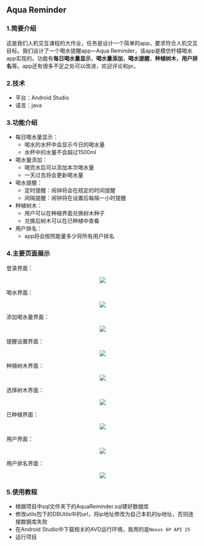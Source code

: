 ## Aqua Reminder

### 1.简要介绍

这是我们人机交互课程的大作业，任务是设计一个简单的app，要求符合人机交互目标。我们设计了一个喝水提醒app—Aqua Reminder，该app是模仿柠檬喝水app实现的。功能有**每日喝水量显示**，**喝水量添加**，**喝水提醒**，**种植树木**，**用户排名**等。app还有很多不足之处可以改进，欢迎评论和pr。



### 2.技术

- 平台：Android Studio
- 语言：java



### 3.功能介绍

- 每日喝水量显示：
    - 喝水的水杯中会显示今日的喝水量
    - 水杯中的水量不会超过1500ml
- 喝水量添加：
    - 喝完水后可以添加本次喝水量
    - 一天过去将会更新喝水量
- 喝水提醒：
    - 定时提醒：闹钟将会在规定的时间提醒
    - 间隔提醒：闹钟将在设置后每隔一小时提醒
- 种植树木：
    - 用户可以在种植界面兑换树木种子
    - 兑换后树木可以在已种植中查看
- 用户排名：
    - app将会按照能量多少将所有用户排名



### 4.主要页面展示

登录界面：

<div align=center><img src="https://gitee.com/mountisome/images/raw/master/img/Screenshot_1641995160.png"></div>

喝水界面：

<div align=center><img src="https://gitee.com/mountisome/images/raw/master/img/Screenshot_1641995173.png"></div>

添加喝水量界面：

<div align=center><img src="https://gitee.com/mountisome/images/raw/master/img/Screenshot_1641995177.png"></div>

提醒设置界面：

<div align=center><img src="https://gitee.com/mountisome/images/raw/master/img/Screenshot_1641995183.png"></div>

种植树木界面：

<div align=center><img src="https://gitee.com/mountisome/images/raw/master/img/Screenshot_1642075959.png"></div>

选择树木界面：

<div align=center><img src="https://gitee.com/mountisome/images/raw/master/img/Screenshot_1641995189.png"></div>

已种植界面：

<div align=center><img src="https://gitee.com/mountisome/images/raw/master/img/Screenshot_1641995193.png"></div>

用户界面：

<div align=center><img src="https://gitee.com/mountisome/images/raw/master/img/Screenshot_1642075991.png"></div>

用户排名界面：

<div align=center><img src="https://gitee.com/mountisome/images/raw/master/img/Screenshot_1641995391.png"></div>



### 5.使用教程

- 根据项目中sql文件夹下的AquaReminder.sql建好数据库
- 修改utils包下的DBUtils中的url，将ip地址修改为自己本机的ip地址，否则连接数据库失败
- 在Android Studio中下载相关的AVD运行环境，我用的是`Nexus 6P API 25`
- 运行项目